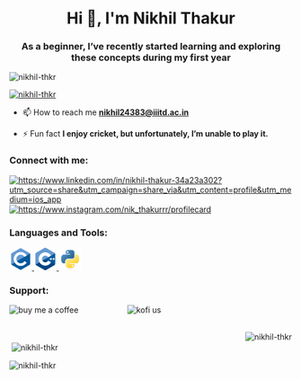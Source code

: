 <h1 align="center">Hi 👋, I'm Nikhil Thakur</h1>
<h3 align="center">As a beginner, I’ve recently started learning and exploring these concepts during my first year</h3>

<p align="left"> <img src="https://komarev.com/ghpvc/?username=nikhil-thkr&label=Profile%20views&color=0e75b6&style=flat" alt="nikhil-thkr" /> </p>

<p align="left"> <a href="https://github.com/ryo-ma/github-profile-trophy"><img src="https://github-profile-trophy.vercel.app/?username=nikhil-thkr" alt="nikhil-thkr" /></a> </p>

- 📫 How to reach me **nikhil24383@iiitd.ac.in**

- ⚡ Fun fact **I enjoy cricket, but unfortunately, I’m unable to play it.**

<h3 align="left">Connect with me:</h3>
<p align="left">
<a href="https://linkedin.com/in/https://www.linkedin.com/in/nikhil-thakur-34a23a302?utm_source=share&utm_campaign=share_via&utm_content=profile&utm_medium=ios_app" target="blank"><img align="center" src="https://raw.githubusercontent.com/rahuldkjain/github-profile-readme-generator/master/src/images/icons/Social/linked-in-alt.svg" alt="https://www.linkedin.com/in/nikhil-thakur-34a23a302?utm_source=share&utm_campaign=share_via&utm_content=profile&utm_medium=ios_app" height="30" width="40" /></a>
<a href="https://instagram.com/https://www.instagram.com/nik_thakurrr/profilecard" target="blank"><img align="center" src="https://raw.githubusercontent.com/rahuldkjain/github-profile-readme-generator/master/src/images/icons/Social/instagram.svg" alt="https://www.instagram.com/nik_thakurrr/profilecard" height="30" width="40" /></a>
</p>

<h3 align="left">Languages and Tools:</h3>
<p align="left"> <a href="https://www.cprogramming.com/" target="_blank" rel="noreferrer"> <img src="https://raw.githubusercontent.com/devicons/devicon/master/icons/c/c-original.svg" alt="c" width="40" height="40"/> </a> <a href="https://www.w3schools.com/cpp/" target="_blank" rel="noreferrer"> <img src="https://raw.githubusercontent.com/devicons/devicon/master/icons/cplusplus/cplusplus-original.svg" alt="cplusplus" width="40" height="40"/> </a> <a href="https://www.python.org" target="_blank" rel="noreferrer"> <img src="https://raw.githubusercontent.com/devicons/devicon/master/icons/python/python-original.svg" alt="python" width="40" height="40"/> </a> </p>

<h3 align="left">Support:</h3>
<p><a href="https://www.buymeacoffee.com/buy me a coffee"> <img align="left" src="https://cdn.buymeacoffee.com/buttons/v2/default-yellow.png" height="50" width="210" alt="buy me a coffee" /></a><a href="https://ko-fi.com/kofi us"> <img align="left" src="https://cdn.ko-fi.com/cdn/kofi3.png?v=3" height="50" width="210" alt="kofi us" /></a></p><br><br>

<p><img align="left" src="https://github-readme-stats.vercel.app/api/top-langs?username=nikhil-thkr&show_icons=true&locale=en&layout=compact" alt="nikhil-thkr" /></p>

<p>&nbsp;<img align="center" src="https://github-readme-stats.vercel.app/api?username=nikhil-thkr&show_icons=true&locale=en" alt="nikhil-thkr" /></p>

<p><img align="center" src="https://github-readme-streak-stats.herokuapp.com/?user=nikhil-thkr&" alt="nikhil-thkr" /></p>
